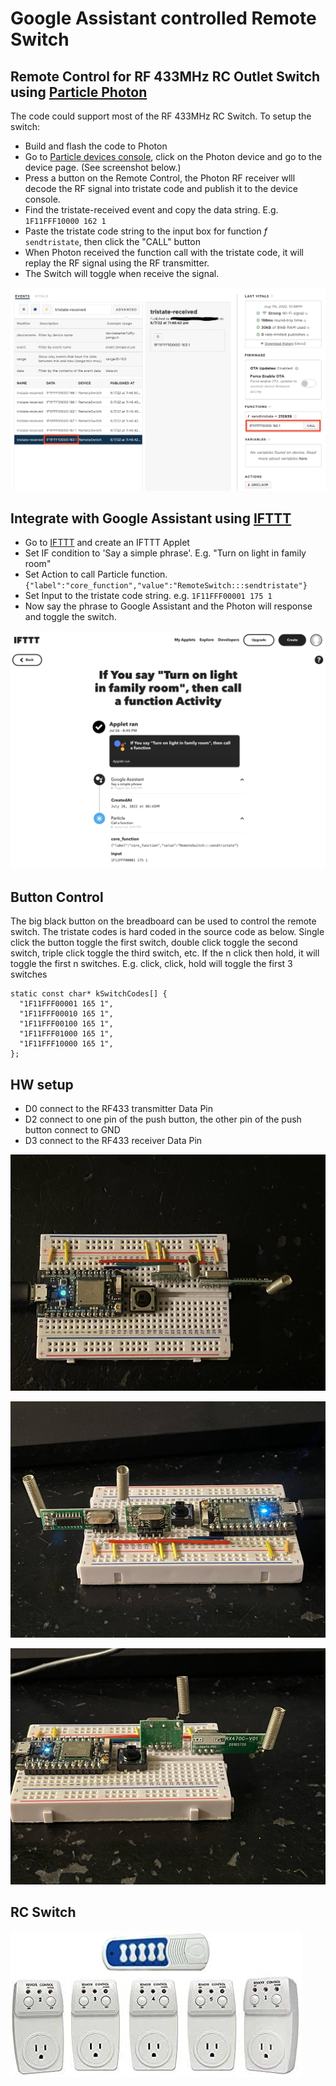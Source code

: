 # Google Assistant controlled Remote Switch

## Remote Control for RF 433MHz RC Outlet Switch using [Particle Photon](https://docs.particle.io/photon/)

The code could support most of the RF 433MHz RC Switch. To setup the switch:

* Build and flash the code to Photon
* Go to [Particle devices console](https://console.particle.io/devices), click on the Photon device and go to the device page. (See screenshot below.)
* Press a button on the Remote Control, the Photon RF receiver wlll decode the RF signal into tristate code and publish it to the device console.
* Find the tristate-received event and copy the data string. E.g. `1F11FFF10000 162 1`
* Paste the tristate code string to the input box for function *f* `sendtristate`, then click the "CALL" button
* When Photon received the function call with the tristate code, it will replay the RF signal using the RF transmitter.
* The Switch will toggle when receive the signal.

![Particle Device Console](docs/Particle_Console.png)

## Integrate with Google Assistant using [IFTTT](https://ifttt.com/)

* Go to [IFTTT](https://ifttt.com/) and create an IFTTT Applet
* Set IF condition to 'Say a simple phrase'. E.g. "Turn on light in family room"
* Set Action to call Particle function. `{"label":"core_function","value":"RemoteSwitch:::sendtristate"}`
* Set Input to the tristate code string. e.g. `1F11FFF00001 175 1`
* Now say the phrase to Google Assistant and the Photon will response and toggle the switch.

![IFTTT Applet](docs/IFTTT_Google_Assistant_Integration.png)

## Button Control

The big black button on the breadboard can be used to control the remote switch. 
The tristate codes is hard coded in the source code as below. Single click the button toggle the first switch,
double click toggle the second switch, triple click toggle the third switch, etc.
If the n click then hold, it will toggle the first n switches.
E.g. click, click, hold will toggle the first 3 switches
```
static const char* kSwitchCodes[] {
  "1F11FFF00001 165 1",
  "1F11FFF00010 165 1",
  "1F11FFF00100 165 1",
  "1F11FFF01000 165 1",
  "1F11FFF10000 165 1",
};
```

## HW setup

* D0 connect to the RF433 transmitter Data Pin
* D2 connect to one pin of the push button, the other pin of the push button connect to GND
* D3 connect to the RF433 receiver Data Pin


![Circuit Top](docs/Circuit_Top.png)

![Circuit Front](docs/Circuit_Front.png)

![Circuit Back](docs/Circuit_Back.png)

## RC Switch

[![RF RC Switch](docs/RC_Switch.jpg)](https://www.amazon.com/dp/B0065PASNI/ref=pe_309540_26725410_item)
